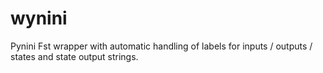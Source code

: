 # wynini
Pynini Fst wrapper with automatic handling of labels for inputs / outputs / states and state output strings.
